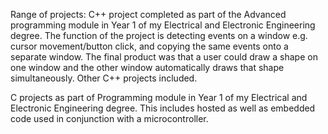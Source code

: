 Range of projects: C++ project completed as part of the Advanced programming module in Year 1 of my Electrical and Electronic Engineering degree. The function of the project is detecting events on a window e.g. cursor movement/button click, and copying the same events onto a separate window. The final product was that a user could draw a shape on one window and the other window automatically draws that shape simultaneously.
Other C++ projects included.

C projects as part of Programming module in Year 1 of my Electrical and Electronic Engineering degree. This includes hosted as well as embedded code used in conjunction with a microcontroller.
